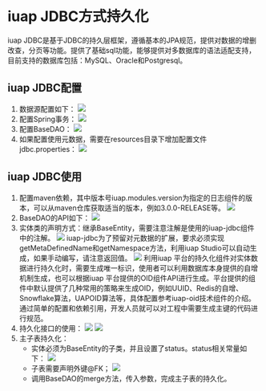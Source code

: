 # iuap JDBC方式持久化

iuap JDBC是基于JDBC的持久层框架，遵循基本的JPA规范，提供对数据的增删改查，分页等功能。提供了基础sql功能，能够提供对多数据库的语法适配支持，目前支持的数据库包括：MySQL、Oracle和Postgresql。

## iuap JDBC配置
1. 数据源配置如下：
 ![](../image/image61.png)
2. 配置Spring事务：
 ![](../image/image62.png)
3. 配置BaseDAO：
![](../image/image63.png)
4. 如果配置使用元数据，需要在resources目录下增加配置文件jdbc.properties：
 ![](../image/image64.png)

## iuap JDBC使用
1. 配置maven依赖，其中版本号iuap.modules.version为指定的日志组件的版本，可以从maven仓库获取适当的版本，例如3.0.0-RELEASE等。
 ![](../image/image65.png)
2. BaseDAO的API如下：
 ![](../image/image66.png)
3. 实体类的声明方式：继承BaseEntity，需要注意注解是使用的iuap-jdbc组件中的注解。
 ![](../image/image67.png)
	iuap-jdbc为了预留对元数据的扩展，要求必须实现getMetaDefinedName和getNamespace方法，利用iuap Studio可以自动生成，如果手动编写，请注意返回值。
 ![](../image/image68.png)
利用iuap 平台的持久化组件对实体数据进行持久化时，需要生成唯一标识，使用者可以利用数据库本身提供的自增机制生成，也可以根据iuap 平台提供的OID组件API进行生成。平台提供的组件中默认提供了几种常用的策略来生成OID，例如UUID、Redis的自增、Snowflake算法，UAPOID算法等，具体配置参考iuap-oid技术组件的介绍。通过简单的配置和依赖引用，开发人员就可以对工程中需要生成主键的代码进行规范。
4. 持久化接口的使用：
 ![](../image/image69.png)
 ![](../image/image70.png)
5. 主子表持久化：
	- 实体必须为BaseEntity的子类，并且设置了status。status相关常量如下：
	 ![](../image/image71.png)
	- 子表需要声明外键@FK；
 	![](../image/image72.png)
	- 调用BaseDAO的merge方法，传入参数，完成主子表的持久化。

